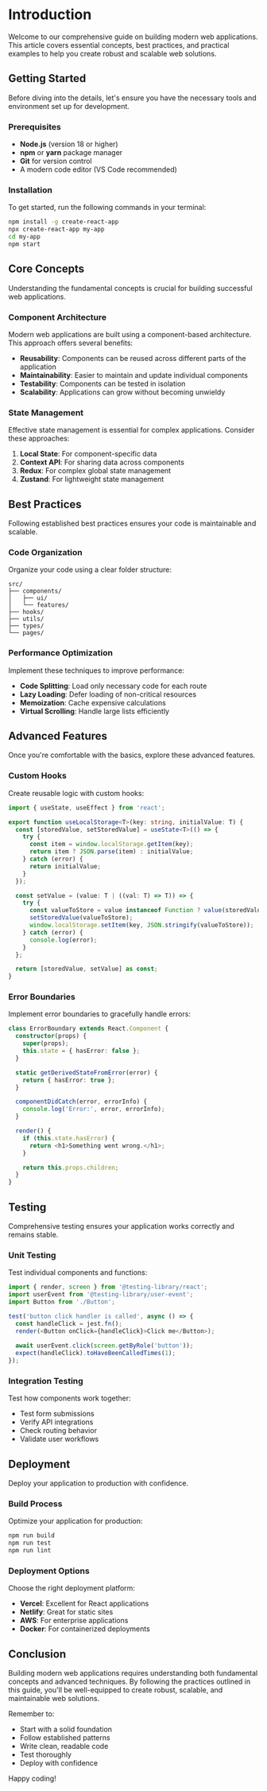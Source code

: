 # Introduction

Welcome to our comprehensive guide on building modern web applications. This article covers essential concepts, best practices, and practical examples to help you create robust and scalable web solutions.

## Getting Started

Before diving into the details, let's ensure you have the necessary tools and environment set up for development.

### Prerequisites

- **Node.js** (version 18 or higher)
- **npm** or **yarn** package manager
- **Git** for version control
- A modern code editor (VS Code recommended)

### Installation

To get started, run the following commands in your terminal:

```bash
npm install -g create-react-app
npx create-react-app my-app
cd my-app
npm start
```

## Core Concepts

Understanding the fundamental concepts is crucial for building successful web applications.

### Component Architecture

Modern web applications are built using a component-based architecture. This approach offers several benefits:

- **Reusability**: Components can be reused across different parts of the application
- **Maintainability**: Easier to maintain and update individual components
- **Testability**: Components can be tested in isolation
- **Scalability**: Applications can grow without becoming unwieldy

### State Management

Effective state management is essential for complex applications. Consider these approaches:

1. **Local State**: For component-specific data
2. **Context API**: For sharing data across components
3. **Redux**: For complex global state management
4. **Zustand**: For lightweight state management

## Best Practices

Following established best practices ensures your code is maintainable and scalable.

### Code Organization

Organize your code using a clear folder structure:

```
src/
├── components/
│   ├── ui/
│   └── features/
├── hooks/
├── utils/
├── types/
└── pages/
```

### Performance Optimization

Implement these techniques to improve performance:

- **Code Splitting**: Load only necessary code for each route
- **Lazy Loading**: Defer loading of non-critical resources
- **Memoization**: Cache expensive calculations
- **Virtual Scrolling**: Handle large lists efficiently

## Advanced Features

Once you're comfortable with the basics, explore these advanced features.

### Custom Hooks

Create reusable logic with custom hooks:

```typescript
import { useState, useEffect } from 'react';

export function useLocalStorage<T>(key: string, initialValue: T) {
  const [storedValue, setStoredValue] = useState<T>(() => {
    try {
      const item = window.localStorage.getItem(key);
      return item ? JSON.parse(item) : initialValue;
    } catch (error) {
      return initialValue;
    }
  });

  const setValue = (value: T | ((val: T) => T)) => {
    try {
      const valueToStore = value instanceof Function ? value(storedValue) : value;
      setStoredValue(valueToStore);
      window.localStorage.setItem(key, JSON.stringify(valueToStore));
    } catch (error) {
      console.log(error);
    }
  };

  return [storedValue, setValue] as const;
}
```

### Error Boundaries

Implement error boundaries to gracefully handle errors:

```typescript
class ErrorBoundary extends React.Component {
  constructor(props) {
    super(props);
    this.state = { hasError: false };
  }

  static getDerivedStateFromError(error) {
    return { hasError: true };
  }

  componentDidCatch(error, errorInfo) {
    console.log('Error:', error, errorInfo);
  }

  render() {
    if (this.state.hasError) {
      return <h1>Something went wrong.</h1>;
    }

    return this.props.children;
  }
}
```

## Testing

Comprehensive testing ensures your application works correctly and remains stable.

### Unit Testing

Test individual components and functions:

```typescript
import { render, screen } from '@testing-library/react';
import userEvent from '@testing-library/user-event';
import Button from './Button';

test('button click handler is called', async () => {
  const handleClick = jest.fn();
  render(<Button onClick={handleClick}>Click me</Button>);
  
  await userEvent.click(screen.getByRole('button'));
  expect(handleClick).toHaveBeenCalledTimes(1);
});
```

### Integration Testing

Test how components work together:

- Test form submissions
- Verify API integrations
- Check routing behavior
- Validate user workflows

## Deployment

Deploy your application to production with confidence.

### Build Process

Optimize your application for production:

```bash
npm run build
npm run test
npm run lint
```

### Deployment Options

Choose the right deployment platform:

- **Vercel**: Excellent for React applications
- **Netlify**: Great for static sites
- **AWS**: For enterprise applications
- **Docker**: For containerized deployments

## Conclusion

Building modern web applications requires understanding both fundamental concepts and advanced techniques. By following the practices outlined in this guide, you'll be well-equipped to create robust, scalable, and maintainable web solutions.

Remember to:

- Start with a solid foundation
- Follow established patterns
- Write clean, readable code
- Test thoroughly
- Deploy with confidence

Happy coding!